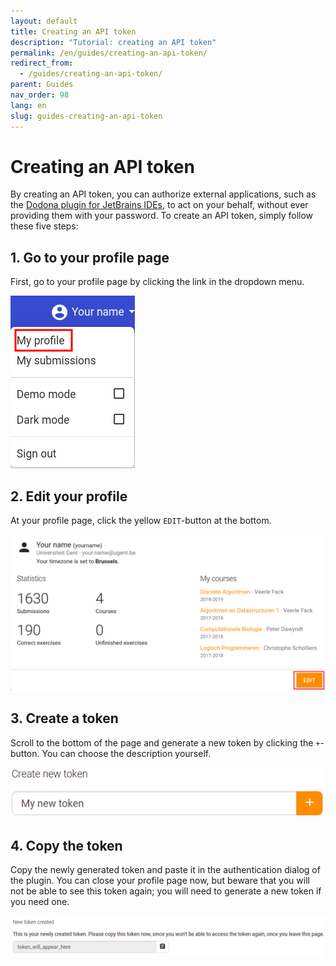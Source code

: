 ```yaml
---
layout: default
title: Creating an API token
description: "Tutorial: creating an API token"
permalink: /en/guides/creating-an-api-token/
redirect_from:
  - /guides/creating-an-api-token/
parent: Guides
nav_order: 98
lang: en
slug: guides-creating-an-api-token
---
```


# Creating an API token

By creating an API token, you can authorize external applications, such as the [Dodona plugin for JetBrains IDEs](https://plugins.jetbrains.com/plugin/11166-dodona), to act on your behalf, without ever providing them with your password. To create an API token, simply follow these five steps:

## 1. Go to your profile page
First, go to your profile page by clicking the link in the dropdown menu.

![My Profile](my-profile.png)

## 2. Edit your profile
At your profile page, click the yellow `EDIT`-button at the bottom.

![Edit your profile](edit.png)

## 3. Create a token
Scroll to the bottom of the page and generate a new token by clicking the `+`-button. You can choose the description yourself.

![Create a token](create-new-token.png)

## 4. Copy the token
Copy the newly generated token and paste it in the authentication dialog of the plugin. You can close your profile page now, but beware that you will not be able to see this token again; you will need to generate a new token if you need one.

![Token generated](token-generated.png)
